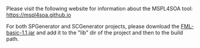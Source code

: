 Please visit the following website for information about the MSPL4SOA tool: https://mspl4soa.github.io

For both SPGenerator and SCGenerator projects, please download the [FML-basic-1.1.jar](mathieuacher.com/pub/FAMILIAR/releases/FML-basic-1.1.jar) and add it to the "lib" dir of the project and then to the build path.
